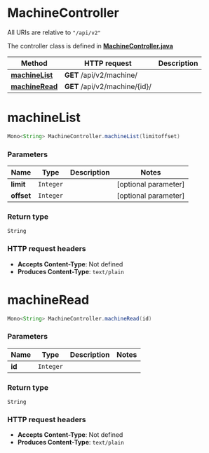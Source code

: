 # MachineController

All URIs are relative to `"/api/v2"`

The controller class is defined in **[MachineController.java](../../src/main/java/org/openapitools/controller/MachineController.java)**

Method | HTTP request | Description
------------- | ------------- | -------------
[**machineList**](#machineList) | **GET** /api/v2/machine/ | 
[**machineRead**](#machineRead) | **GET** /api/v2/machine/{id}/ | 

<a name="machineList"></a>
# **machineList**
```java
Mono<String> MachineController.machineList(limitoffset)
```



### Parameters
Name | Type | Description  | Notes
------------- | ------------- | ------------- | -------------
**limit** | `Integer` |  | [optional parameter]
**offset** | `Integer` |  | [optional parameter]

### Return type
`String`


### HTTP request headers
 - **Accepts Content-Type**: Not defined
 - **Produces Content-Type**: `text/plain`

<a name="machineRead"></a>
# **machineRead**
```java
Mono<String> MachineController.machineRead(id)
```



### Parameters
Name | Type | Description  | Notes
------------- | ------------- | ------------- | -------------
**id** | `Integer` |  |

### Return type
`String`


### HTTP request headers
 - **Accepts Content-Type**: Not defined
 - **Produces Content-Type**: `text/plain`

